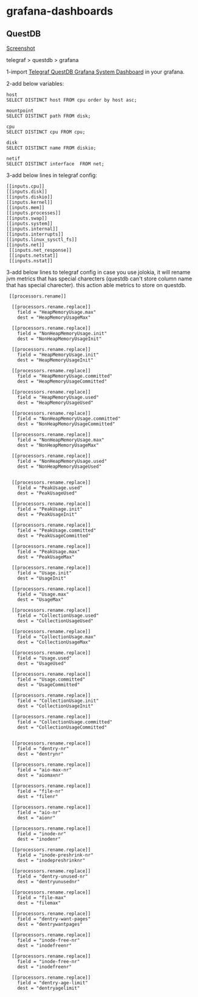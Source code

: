 # grafana-dashboards




## QuestDB

[Screenshot](https://github.com/mehrdad2000/grafana-dashboards/assets/26499665/924261db-123d-4751-ba52-334818fa05f9)

telegraf > questdb > grafana

1-import [Telegraf QuestDB Grafana System Dashboard](https://github.com/mehrdad2000/grafana-dashboards/blob/main/Telegraf_questdb_grafana_system%20dashboard.json) in your grafana.

2-add below variables:

```
host
SELECT DISTINCT host FROM cpu order by host asc;

mountpoint
SELECT DISTINCT path FROM disk;

cpu
SELECT DISTINCT cpu FROM cpu;

disk
SELECT DISTINCT name FROM diskio;

netif
SELECT DISTINCT interface  FROM net;
```

3-add below lines in telegraf config:

```
[[inputs.cpu]]
[[inputs.disk]]
[[inputs.diskio]]
[[inputs.kernel]]
[[inputs.mem]]
[[inputs.processes]]
[[inputs.swap]]
[[inputs.system]]
[[inputs.internal]]
[[inputs.interrupts]]
[[inputs.linux_sysctl_fs]]
[[inputs.net]]
 [[inputs.net_response]]
 [[inputs.netstat]]
 [[inputs.nstat]]
```


3-add below lines to telegraf config in case you use jolokia, it will rename jvm metrics that has special charecters (questdb can't store column name that has special charecter). this action able metrics to store on questdb.

```
 [[processors.rename]]

  [[processors.rename.replace]]
    field = "HeapMemoryUsage.max"
    dest = "HeapMemoryUsageMax"

  [[processors.rename.replace]]
    field = "NonHeapMemoryUsage.init"
    dest = "NonHeapMemoryUsageInit"

  [[processors.rename.replace]]
    field = "HeapMemoryUsage.init"
    dest = "HeapMemoryUsageInit"

  [[processors.rename.replace]]
    field = "HeapMemoryUsage.committed"
    dest = "HeapMemoryUsageCommitted"

  [[processors.rename.replace]]
    field = "HeapMemoryUsage.used"
    dest = "HeapMemoryUsageUsed"

  [[processors.rename.replace]]
    field = "NonHeapMemoryUsage.committed"
    dest = "NonHeapMemoryUsageCommitted"

  [[processors.rename.replace]]
    field = "NonHeapMemoryUsage.max"
    dest = "NonHeapMemoryUsageMax"

  [[processors.rename.replace]]
    field = "NonHeapMemoryUsage.used"
    dest = "NonHeapMemoryUsageUsed"


  [[processors.rename.replace]]
    field = "PeakUsage.used"
    dest = "PeakUsageUsed"

  [[processors.rename.replace]]
    field = "PeakUsage.init"
    dest = "PeakUsageInit"

  [[processors.rename.replace]]
    field = "PeakUsage.committed"
    dest = "PeakUsageCommitted"

  [[processors.rename.replace]]
    field = "PeakUsage.max"
    dest = "PeakUsageMax"

  [[processors.rename.replace]]
    field = "Usage.init"
    dest = "UsageInit"

  [[processors.rename.replace]]
    field = "Usage.max"
    dest = "UsageMax"

  [[processors.rename.replace]]
    field = "CollectionUsage.used"
    dest = "CollectionUsageUsed"

  [[processors.rename.replace]]
    field = "CollectionUsage.max"
    dest = "CollectionUsageMax"

  [[processors.rename.replace]]
    field = "Usage.used"
    dest = "UsageUsed"

  [[processors.rename.replace]]
    field = "Usage.committed"
    dest = "UsageCommitted"

  [[processors.rename.replace]]
    field = "CollectionUsage.init"
    dest = "CollectionUsageInit"

  [[processors.rename.replace]]
    field = "CollectionUsage.committed"
    dest = "CollectionUsageCommitted"


  [[processors.rename.replace]]
    field = "dentry-nr"
    dest = "dentrynr"

  [[processors.rename.replace]]
    field = "aio-max-nr"
    dest = "aiomaxnr"

  [[processors.rename.replace]]
    field = "file-nr"
    dest = "filenr"

  [[processors.rename.replace]]
    field = "aio-nr"
    dest = "aionr"

  [[processors.rename.replace]]
    field = "inode-nr"
    dest = "inodenr"

  [[processors.rename.replace]]
    field = "inode-preshrink-nr"
    dest = "inodepreshrinknr"

  [[processors.rename.replace]]
    field = "dentry-unused-nr"
    dest = "dentryunusednr"

  [[processors.rename.replace]]
    field = "file-max"
    dest = "filemax"

  [[processors.rename.replace]]
    field = "dentry-want-pages"
    dest = "dentrywantpages"

  [[processors.rename.replace]]
    field = "inode-free-nr"
    dest = "inodefreenr"

  [[processors.rename.replace]]
    field = "inode-free-nr"
    dest = "inodefreenr"

  [[processors.rename.replace]]
    field = "dentry-age-limit"
    dest = "dentryagelimit"
```






